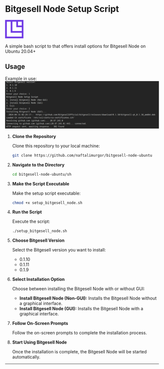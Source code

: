 
# Bitgesell Node Setup Script
<img src="Icon.png" style="height: 60px;"/>



A simple bash script to that offers install options for Bitgesell Node on Ubuntu 20.04+

## Usage
Example in use:
![Bitgesell Node](./usage.png)
1. **Clone the Repository**

    Clone this repository to your local machine:

    ```bash
    git clone https://github.com/naftalimurgor/bitgesell-node-ubuntu
    ```

2. **Navigate to the Directory**

    ```bash
    cd bitgesell-node-ubuntu/sh
    ```

3. **Make the Script Executable**

    Make the setup script executable:

    ```bash
    chmod +x setup_bitgesell_node.sh
    ```

4. **Run the Script**

    Execute the script:

    ```bash
    ./setup_bitgesell_node.sh
    ```

5. **Choose Bitgesell Version**

    Select the Bitgesell version you want to install:

    - 0.1.10
    - 0.1.11
    - 0.1.9

6. **Select Installation Option**

    Choose between installing the Bitgesell Node with or without GUI:

    - **Install Bitgesell Node (Non-GUI):** Installs the Bitgesell Node without a graphical interface.
    - **Install Bitgesell Node (GUI):** Installs the Bitgesell Node with a graphical interface.

7. **Follow On-Screen Prompts**

    Follow the on-screen prompts to complete the installation process.

8. **Start Using Bitgesell Node**

    Once the installation is complete, the Bitgesell Node will be started automatically.

---